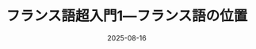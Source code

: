 ---
title: "フランス語超入門1―フランス語の位置" 
date: 2025-08-16
image: '~/assets/images/raptor.png'
tags:
- フランス語
- 超入門
---